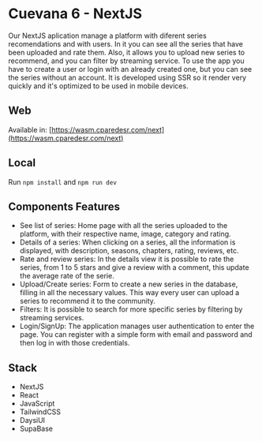 # Cuevana 6 - NextJS

Our NextJS aplication manage a platform with diferent series recomendations and with users. In it you can see all the series that have been uploaded and rate them. Also, it allows you to upload new series to recommend, and you can filter by streaming service. To use the app you have to create a user or login with an already created one, but you can see the series without an account. It is developed using SSR so it render very quickly and it's optimized to be used in mobile devices.  

## Web
Available in: [https://wasm.cparedesr.com/next](https://wasm.cparedesr.com/next)

## Local
Run `npm install` and `npm run dev`

## Components Features
- See list of series: Home page with all the series uploaded to the platform, with their respective name, image, category and rating.
- Details of a series: When clicking on a series, all the information is displayed, with description, seasons, chapters, rating, reviews, etc.
- Rate and review series: In the details view it is possible to rate the series, from 1 to 5 stars and give a review with a comment, this update the average rate of the serie.
- Upload/Create series: Form to create a new series in the database, filling in all the necessary values. This way every user can upload a series to recommend it to the community.
- Filters: It is possible to search for more specific series by filtering by streaming services.
- Login/SignUp: The application manages user authentication to enter the page. You can register with a simple form with email and password and then log in with those credentials.

## Stack

- NextJS
- React
- JavaScript
- TailwindCSS
- DaysiUI
- SupaBase
